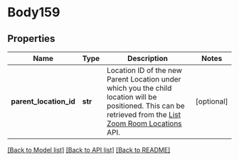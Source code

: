 # Body159

## Properties
Name | Type | Description | Notes
------------ | ------------- | ------------- | -------------
**parent_location_id** | **str** | Location ID of the new Parent Location under which you the child location will be positioned. This can be retrieved from the [List Zoom Room Locations](https://marketplace.zoom.us/docs/api-reference/zoom-api/rooms-location/listzrlocations) API. | [optional] 

[[Back to Model list]](../README.md#documentation-for-models) [[Back to API list]](../README.md#documentation-for-api-endpoints) [[Back to README]](../README.md)


